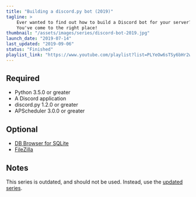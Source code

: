 ```yaml
---
title: "Building a discord.py bot (2019)"
tagline: >
    Ever wanted to find out how to build a Discord bot for your server?
    You've come to the right place!
thumbnail: "/assets/images/series/discord-bot-2019.jpg"
launch_date: "2019-07-14"
last_updated: "2019-09-06"
status: "Finished"
playlist_link: "https://www.youtube.com/playlist?list=PLYeOw6sTSy6bHr2w8nOV0CpKskuOuU1XE"
---
```


## Required

* Python 3.5.0 or greater
* A Discord application
* discord.py 1.2.0 or greater
* APScheduler 3.0.0 or greater

## Optional

* [DB Browser for SQLite](https://sqlitebrowser.org/dl/)
* [FileZilla](https://filezilla-project.org/download.php?type=client)

## Notes

This series is outdated, and should not be used. Instead, use the [updated series](https://carberra.xyz/series/discord-bot-2020).

